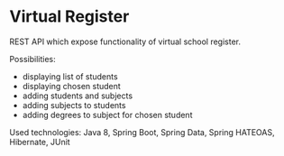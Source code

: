 # Virtual Register
REST API which expose functionality of virtual school register.

Possibilities:
- displaying list of students
- displaying chosen student
- adding students and subjects
- adding subjects to students
- adding degrees to subject for chosen student

Used technologies:
Java 8, Spring Boot, Spring Data, Spring HATEOAS, Hibernate, JUnit
